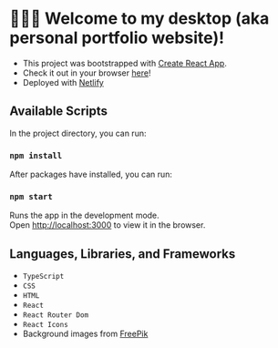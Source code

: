 # 👩🏻‍💻 Welcome to my desktop (aka personal portfolio website)! 

- This project was bootstrapped with [Create React App](https://github.com/facebook/create-react-app).
- Check it out in your browser [here](https://carolinetpham.com/)!
- Deployed with [Netlify](https://app.netlify.com/)

## Available Scripts

In the project directory, you can run:
### `npm install`
After packages have installed, you can run:
### `npm start`

Runs the app in the development mode.\
Open [http://localhost:3000](http://localhost:3000) to view it in the browser.

## Languages, Libraries, and Frameworks

- `TypeScript`
- `CSS`
- `HTML`
- `React`
- `React Router Dom`
- `React Icons`
- Background images from [FreePik](https://www.freepik.com/)
